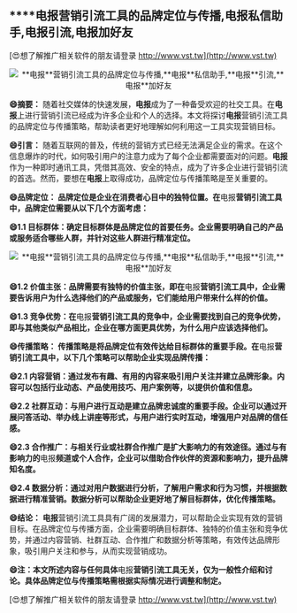 ## ****电报**营销引流工具的品牌定位与传播,**电报**私信助手,**电报**引流,**电报**加好友**

[😍想了解推广相关软件的朋友请登录 http://www.vst.tw](http://www.vst.tw)

 <center><img src="https://vst.tw/MP4/tuiguang/png/1.png" alt="**电报**营销引流工具的品牌定位与传播,**电报**私信助手,**电报**引流,**电报**加好友"></center>

**😄摘要：**
随着社交媒体的快速发展，**电报**成为了一种备受欢迎的社交工具。在**电报**上进行营销引流已经成为许多企业和个人的选择。本文将探讨**电报**营销引流工具的品牌定位与传播策略，帮助读者更好地理解如何利用这一工具实现营销目标。

**😄引言：**
随着互联网的普及，传统的营销方式已经无法满足企业的需求。在这个信息爆炸的时代，如何吸引用户的注意力成为了每个企业都需要面对的问题。**电报**作为一种即时通讯工具，凭借其高效、安全的特点，成为了许多企业进行营销引流的首选。然而，要想在**电报**上取得成功，品牌定位与传播策略是至关重要的。

**😄品牌定位： 品牌定位是企业在消费者心目中的独特位置。在**电报**营销引流工具中，品牌定位需要从以下几个方面考虑：**

**😄1.1 目标群体：确定目标群体是品牌定位的首要任务。企业需要明确自己的产品或服务适合哪些人群，并针对这些人群进行精准定位。**

 <center><img src="https://vst.tw/MP4/tuiguang/png/4.png" alt="**电报**营销引流工具的品牌定位与传播,**电报**私信助手,**电报**引流,**电报**加好友"></center>

**😄1.2 价值主张：品牌需要有独特的价值主张，即在**电报**营销引流工具中，企业需要告诉用户为什么选择他们的产品或服务，它们能给用户带来什么样的价值。**

**😄1.3 竞争优势：在**电报**营销引流工具的竞争中，企业需要找到自己的竞争优势，即与其他类似产品相比，企业在哪方面更具优势，为什么用户应该选择他们。**

**😄传播策略： 传播策略是将品牌定位有效传达给目标群体的重要手段。在**电报**营销引流工具中，以下几个策略可以帮助企业实现品牌传播：**

**😄2.1 内容营销：通过发布有趣、有用的内容来吸引用户关注并建立品牌形象。内容可以包括行业动态、产品使用技巧、用户案例等，以提供价值和信息。**

**😄2.2 社群互动：与用户进行互动是建立品牌忠诚度的重要手段。企业可以通过开展问答活动、举办线上讲座等形式，与用户进行实时互动，增强用户对品牌的信任感。**

**😄2.3 合作推广：与相关行业或社群合作推广是扩大影响力的有效途径。通过与有影响力的**电报**频道或个人合作，企业可以借助合作伙伴的资源和影响力，提升品牌知名度。**

**😄2.4 数据分析：通过对用户数据进行分析，了解用户需求和行为习惯，并根据数据进行精准营销。数据分析可以帮助企业更好地了解目标群体，优化传播策略。**

**😄结论：**
**电报**营销引流工具具有广阔的发展潜力，可以帮助企业实现有效的营销目标。在品牌定位与传播方面，企业需要明确目标群体、独特的价值主张和竞争优势，并通过内容营销、社群互动、合作推广和数据分析等策略，有效传达品牌形象，吸引用户关注和参与，从而实现营销成功。

**😄注：本文所述内容与任何具体**电报**营销引流工具无关，仅为一般性介绍和讨论。具体品牌定位与传播策略需根据实际情况进行调整和制定。**

[😍想了解推广相关软件的朋友请登录 http://www.vst.tw](http://www.vst.tw)



